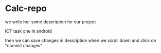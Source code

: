 # Calc-repo

we write her some description for our project

IOT task one in android

then we can save changes in description when we scroll down and click on "commit changes"
